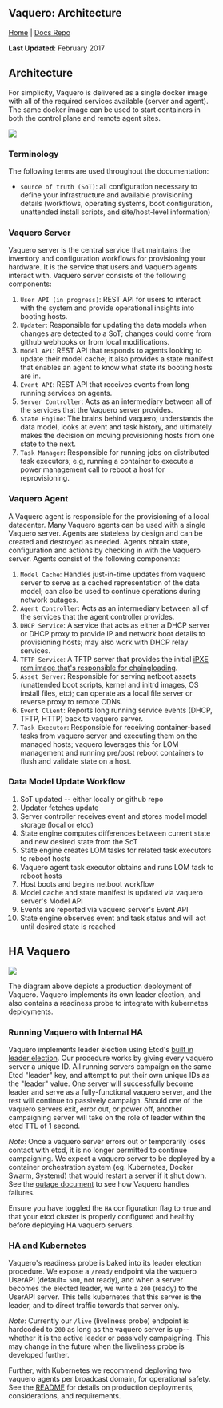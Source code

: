 <head>
      <meta charset="UTF-8">
      <!--[if IE]><meta http-equiv="X-UA-Compatible" content="IE=edge"><![endif]-->
      <meta name="viewport" content="width=device-width, initial-scale=1.0">
      <title>Vaquero Architecture</title>
      <link rel="stylesheet" type="text/css" href="../doc.css">
      <link rel="stylesheet" href="https://fonts.googleapis.com/css?family=Open+Sans:300,300italic,400,400italic,600,600italic%7CNoto+Serif:400,400italic,700,700italic%7CDroid+Sans+Mono:400">
                <link rel='shortcut icon' href='cow.png' type='image/x-icon'/ >
      <style>
        .markdown-body {
          box-sizing: border-box;
          min-width: 200px;
          max-width: 1200px;
          margin: 0 auto;
          padding: 45px;
        }
      </style>
</head><article class="markdown-body">

# Vaquero: Architecture
[Home](https://ciscocloud.github.io/vaquero-docs/) | [Docs Repo](https://github.com/CiscoCloud/vaquero-docs/tree/master)

**Last Updated**: February 2017

## Architecture

For simplicity, Vaquero is delivered as a single docker image with all of the required services available (server and agent). The same docker image can be used to start containers in both the control plane and remote agent sites.

![](https://ciscocloud.github.io/vaquero-docs/docs/current/jan17Arch.png)

### Terminology

The following terms are used throughout the documentation:

* `source of truth (SoT)`: all configuration necessary to define your infrastructure and available provisioning details (workflows, operating systems, boot configuration, unattended install scripts, and site/host-level information)

### Vaquero Server

Vaquero server is the central service that maintains the inventory and configuration workflows for provisioning your hardware. It is the service that users and Vaquero agents interact with. Vaquero server consists of the following components:

1. `User API (in progress)`: REST API for users to interact with the system and provide operational insights into booting hosts.
1. `Updater`: Responsible for updating the data models when changes are detected to a SoT; changes could come from github webhooks or from local modifications.
1. `Model API`: REST API that responds to agents looking to update their model cache; it also provides a state manifest that enables an agent to know what state its booting hosts are in.
1. `Event API`: REST API that receives events from long running services on agents.
1. `Server Controller`: Acts as an intermediary between all of the services that the Vaquero server provides.
1. `State Engine`: The brains behind vaquero; understands the data model, looks at event and task history, and ultimately makes the decision on moving provisioning hosts from one state to the next.
1. `Task Manager`: Responsible for running jobs on distributed task executors; e.g, running a container to execute a power management call to reboot a host for reprovisioning.


### Vaquero Agent

A Vaquero agent is responsible for the provisioning of a local datacenter. Many Vaquero agents can be used with a single Vaquero server. Agents are stateless by design and can be created and destroyed as needed. Agents obtain state, configuration and actions by checking in with the Vaquero server. Agents consist of the following components:

1. `Model Cache`: Handles just-in-time updates from vaquero server to serve as a cached representation of the data model; can also be used to continue operations during network outages.
1. `Agent Controller`: Acts as an intermediary between all of the services that the agent controller provides.
1. `DHCP Service`: A service that acts as either a DHCP server or DHCP proxy to provide IP and network boot details to provisioning hosts; may also work with DHCP relay services.
1. `TFTP Service`: A TFTP server that provides the initial [iPXE rom image that's responsible for chaingloading](http://ipxe.org/howto/chainloading).
1. `Asset Server`: Responsible for serving netboot assets (unattended boot scripts, kernel and initrd images, OS install files, etc); can operate as a local file server or reverse proxy to remote CDNs.
1. `Event Client`: Reports long running service events (DHCP, TFTP, HTTP) back to vaquero server.
1. `Task Executor`: Responsible for receiving container-based tasks from vaquero server and executing them on the managed hosts; vaquero leverages this for LOM management and running pre/post reboot containers to flush and validate state on a host.

### Data Model Update Workflow

1. SoT updated -- either locally or github repo
1. Updater fetches update
1. Server controller receives event and stores model model storage (local or etcd)
1. State engine computes differences between current state and new desired state from the SoT
1. State engine creates LOM tasks for related task executors to reboot hosts
1. Vaquero agent task executor obtains and runs LOM task to reboot hosts
1. Host boots and begins netboot workflow
1. Model cache and state manifest is updated via vaquero server's Model API
1. Events are reported via vaquero server's Event API
1. State engine observes event and task status and will act until desired state is reached

## HA Vaquero

![](https://ciscocloud.github.io/vaquero-docs/docs/current/jan17HA.png)

The diagram above depicts a production deployment of Vaquero. Vaquero implements its own leader election, and also contains a readiness probe to integrate with kubernetes deployments.

### Running Vaquero with Internal HA

Vaquero implements leader election using Etcd's [built in leader election](https://godoc.org/github.com/coreos/etcd/clientv3/concurrency). Our procedure works by giving every vaquero server a unique ID. All running servers campaign on the same Etcd "leader" key, and attempt to put their own unique IDs as the "leader" value. One server will successfully become leader and serve as a fully-functional vaquero server, and the rest will continue to passively campaign. Should one of the vaquero servers exit, error out, or power off, another campaigning server will take on the role of leader within the etcd TTL of 1 second.

*Note*: Once a vaquero server errors out or temporarily loses contact with etcd, it is no longer permitted to continue campaigning. We expect a vaquero server to be deployed by a container orchestration system (eg. Kubernetes, Docker Swarm, Systemd) that would restart a server if it shut down. See the [outage document](outage.html) to see how Vaquero handles failures.

Ensure you have toggled the `HA` configuration flag to `true` and that your etcd cluster is properly configured and healthy before deploying HA vaquero servers. 

### HA and Kubernetes

Vaquero's readiness probe is baked into its leader election procedure. We expose a `/ready` endpoint via the vaquero UserAPI (default= `500`, not ready), and when a server becomes the elected leader, we write a `200` (ready) to the UserAPI server. This tells kubernetes that this server is the leader, and to direct traffic towards that server only.

*Note*: Currently our `/live` (liveliness probe) endpoint is hardcoded to `200` as long as the vaquero server is up-- whether it is the active leader or passively campaigning. This may change in the future when the liveliness probe is developed further.

Further, with Kubernetes we recommend deploying two vaquero agents per broadcast domain, for operational safety. See the [README](README.html) for details on production deployments, considerations, and requirements.
